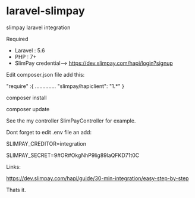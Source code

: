 # laravel-slimpay
slimpay laravel integration

Required
- Laravel : 5.6
- PHP : 7+
- SlimPay credential--> https://dev.slimpay.com/hapi/login?signup

Edit composer.json file add this:

"require" :{
    ..............
    "slimpay/hapiclient": "1.*"
    }

composer install

composer update

See the my controller SlimPayController for example.

Dont forget to edit .env file an add:

SLIMPAY_CREDITOR=integration

SLIMPAY_SECRET=9#OR#OkgNhP9lig89laQFKD71t0C

Links:

https://dev.slimpay.com/hapi/guide/30-min-integration/easy-step-by-step

Thats it.
